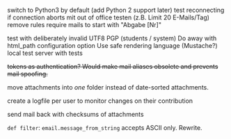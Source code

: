 switch to Python3 by default (add Python 2 support later)
test reconnecting if connection aborts
mit out of office testen (z.B. Limit 20 E-Mails/Tag)
remove rules
require mails to start with "Abgabe [Nr]"


test with deliberately invalid UTF8
PGP (students / system)
Do away with html_path configuration option
Use safe rendering language (Mustache?)
local test server with tests

~~tokens as authentication? Would make mail aliases obsolete and prevents mail spoofing.~~

move attachments into *one* folder instead of date-sorted attachments.

create a logfile per user to monitor changes on their contribution

send mail back with checksums of attachments

`def filter`: `email.message_from_string` accepts ASCII only. Rewrite.
